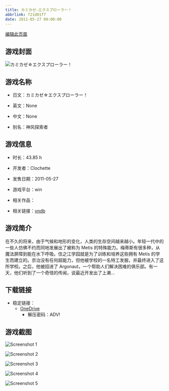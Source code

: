 ```yaml
---
title: カミカゼ☆エクスプローラー！
abbrlink: f21d01f7
date: 2011-05-27 00:00:00
---
```

[编辑此页面](https://github.com/ACG-3/ADV3-source/blob/main/source/_posts/games/%E3%82%AB%E3%83%9F%E3%82%AB%E3%82%BC%E2%98%86%E3%82%A8%E3%82%AF%E3%82%B9%E3%83%97%E3%83%AD%E3%83%BC%E3%83%A9%E3%83%BC%EF%BC%81.md)

## 游戏封面

![カミカゼ☆エクスプローラー！](https://pan.timero.xyz/onedrive/img_lib_001/%E3%82%AB%E3%83%9F%E3%82%AB%E3%82%BC%E2%98%86%E3%82%A8%E3%82%AF%E3%82%B9%E3%83%97%E3%83%AD%E3%83%BC%E3%83%A9%E3%83%BC%EF%BC%81_cover.avif)


## 游戏名称

- 日文：カミカゼ☆エクスプローラー！
- 英文：None
- 中文：None

- 别名：神风探索者


## 游戏信息

- 时长：43.85 h
- 开发者：Clochette
- 发售日期：2011-05-27
- 游戏平台：win
- 相关作品：

- 相关链接：[vndb](https://vndb.org/v4942)


## 游戏简介

在不久的将来，由于气候和地形的变化，人类的生存空间越来越小。年轻一代中的一些人仿佛不约而同地发展出了被称为 Metis 的特殊能力。梅蒂斯有很多种，从魔法屏障到能在水下呼吸。住之江学园就是为了训练和培养这些拥有 Metis 的学生而建立的。京治没有任何超能力，但他被学校的一名特工发掘，并最终进入了这所学校。之后，他被招进了 Argonaut，一个帮助人们解决困难的俱乐部。有一天，他们听到了一个奇怪的传闻，说最近开发出了上濑...




## 下载链接

- 稳定链接：
    - [OneDrive](https://pan.timero.xyz/onedrive/adv_lib_001/%E3%82%AB%E3%83%9F%E3%82%AB%E3%82%BC%E2%98%86%E3%82%A8%E3%82%AF%E3%82%B9%E3%83%97%E3%83%AD%E3%83%BC%E3%83%A9%E3%83%BC%EF%BC%81)
        - 解压密码：ADV!



## 游戏截图


![Screenshot 1](https://pan.timero.xyz/onedrive/img_lib_001/%E3%82%AB%E3%83%9F%E3%82%AB%E3%82%BC%E2%98%86%E3%82%A8%E3%82%AF%E3%82%B9%E3%83%97%E3%83%AD%E3%83%BC%E3%83%A9%E3%83%BC%EF%BC%81_Screenshot_1.avif)

![Screenshot 2](https://pan.timero.xyz/onedrive/img_lib_001/%E3%82%AB%E3%83%9F%E3%82%AB%E3%82%BC%E2%98%86%E3%82%A8%E3%82%AF%E3%82%B9%E3%83%97%E3%83%AD%E3%83%BC%E3%83%A9%E3%83%BC%EF%BC%81_Screenshot_2.avif)

![Screenshot 3](https://pan.timero.xyz/onedrive/img_lib_001/%E3%82%AB%E3%83%9F%E3%82%AB%E3%82%BC%E2%98%86%E3%82%A8%E3%82%AF%E3%82%B9%E3%83%97%E3%83%AD%E3%83%BC%E3%83%A9%E3%83%BC%EF%BC%81_Screenshot_3.avif)

![Screenshot 4](https://pan.timero.xyz/onedrive/img_lib_001/%E3%82%AB%E3%83%9F%E3%82%AB%E3%82%BC%E2%98%86%E3%82%A8%E3%82%AF%E3%82%B9%E3%83%97%E3%83%AD%E3%83%BC%E3%83%A9%E3%83%BC%EF%BC%81_Screenshot_4.avif)

![Screenshot 5](https://pan.timero.xyz/onedrive/img_lib_001/%E3%82%AB%E3%83%9F%E3%82%AB%E3%82%BC%E2%98%86%E3%82%A8%E3%82%AF%E3%82%B9%E3%83%97%E3%83%AD%E3%83%BC%E3%83%A9%E3%83%BC%EF%BC%81_Screenshot_5.avif)

